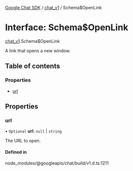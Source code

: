 [Google Chat SDK](../README.md) / [chat\_v1](../modules/chat_v1.md) / Schema$OpenLink

# Interface: Schema$OpenLink

[chat_v1](../modules/chat_v1.md).Schema$OpenLink

A link that opens a new window.

## Table of contents

### Properties

- [url](chat_v1.Schema_OpenLink.md#url)

## Properties

### url

• `Optional` **url**: ``null`` \| `string`

The URL to open.

#### Defined in

node_modules/@googleapis/chat/build/v1.d.ts:1211
